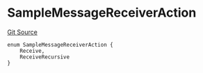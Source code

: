 # SampleMessageReceiverAction
[Git Source](https://github.com/ava-labs/teleporter/blob/cadc1420fd95195b094eea855b7496cc71b5be2a/src/Teleporter/tests/HandleInitialMessageExecutionTests.t.sol)


```solidity
enum SampleMessageReceiverAction {
    Receive,
    ReceiveRecursive
}
```

